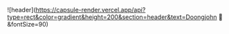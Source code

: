 ![header](https://capsule-render.vercel.app/api?type=rect&color=gradient&height=200&section=header&text=Doongjohn 🍋&fontSize=90)

